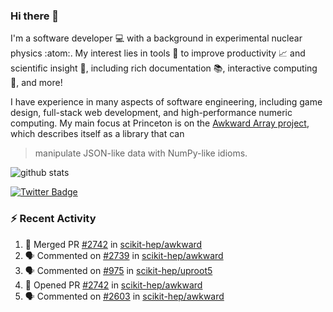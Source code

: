 ### Hi there 👋 

I'm a software developer 💻 with a background in experimental nuclear physics :atom:. My interest lies in tools :wrench: to improve productivity :chart_with_upwards_trend: and scientific insight :telescope:, including rich documentation 📚, interactive computing 🧮, and more! 

I have experience in many aspects of software engineering, including game design, full-stack web development, and high-performance numeric computing. My main focus at Princeton is on the [Awkward Array project](awkward-array.org/), which describes itself as a library that can 
> manipulate JSON-like data with NumPy-like idioms.

![github stats](https://github-readme-stats.vercel.app/api?username=agoose77&show_icons=true&hide_rank=true&hide_title=true&bg_color=30,e76445,904e95&text_color=efe3ec&icon_color=efe3ec)
<!--
**agoose77/agoose77** is a ✨ _special_ ✨ repository because its `README.md` (this file) appears on your GitHub profile.

Here are some ideas to get you started:

- 🔭 I’m currently working on ...
- 🌱 I’m currently learning ...
- 👯 I’m looking to collaborate on ...
- 🤔 I’m looking for help with ...
- 💬 Ask me about ...
- 📫 How to reach me: ...
- 😄 Pronouns: ...
- ⚡ Fun fact: ...
-->

[![Twitter Badge](https://img.shields.io/twitter/follow/agoose77?style=flat-square&logo=Twitter&logoColor=white&color=cornflowerblue)](https://twitter.com/agoose77)

### :zap: Recent Activity

<!--START_SECTION:activity-->
1. 🎉 Merged PR [#2742](https://github.com/scikit-hep/awkward/pull/2742) in [scikit-hep/awkward](https://github.com/scikit-hep/awkward)
2. 🗣 Commented on [#2739](https://github.com/scikit-hep/awkward/pull/2739#issuecomment-1749470050) in [scikit-hep/awkward](https://github.com/scikit-hep/awkward)
3. 🗣 Commented on [#975](https://github.com/scikit-hep/uproot5/issues/975#issuecomment-1749334769) in [scikit-hep/uproot5](https://github.com/scikit-hep/uproot5)
4. 💪 Opened PR [#2742](https://github.com/scikit-hep/awkward/pull/2742) in [scikit-hep/awkward](https://github.com/scikit-hep/awkward)
5. 🗣 Commented on [#2603](https://github.com/scikit-hep/awkward/issues/2603#issuecomment-1748899775) in [scikit-hep/awkward](https://github.com/scikit-hep/awkward)
<!--END_SECTION:activity-->

